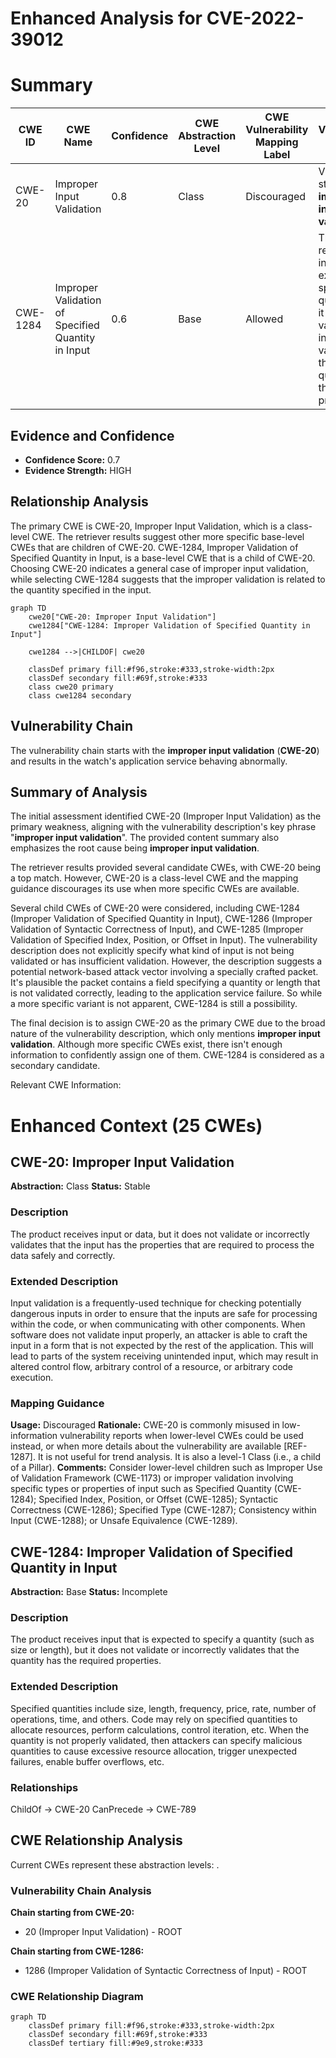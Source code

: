 # Enhanced Analysis for CVE-2022-39012

# Summary

| CWE ID  | CWE Name  | Confidence | CWE Abstraction Level | CWE Vulnerability Mapping Label | CWE-Vulnerability Mapping Notes |
|----------------|---------------------------------------------|-------------------|--------------------------|------------------------------------|-----------------------------------------------------------------|
| CWE-20 | Improper Input Validation  | 0.8 | Class | Discouraged | Vulnerability stems from **improper input validation** |
| CWE-1284 | Improper Validation of Specified Quantity in Input | 0.6 | Base | Allowed | The product receives input that is expected to specify a quantity, but it does not validate or incorrectly validates that the quantity has the required properties. |

## Evidence and Confidence

*   **Confidence Score:** 0.7
*   **Evidence Strength:** HIGH

## Relationship Analysis
The primary CWE is CWE-20, Improper Input Validation, which is a class-level CWE. The retriever results suggest other more specific base-level CWEs that are children of CWE-20. CWE-1284, Improper Validation of Specified Quantity in Input, is a base-level CWE that is a child of CWE-20. Choosing CWE-20 indicates a general case of improper input validation, while selecting CWE-1284 suggests that the improper validation is related to the quantity specified in the input.

```mermaid
graph TD
    cwe20["CWE-20: Improper Input Validation"]
    cwe1284["CWE-1284: Improper Validation of Specified Quantity in Input"]

    cwe1284 -->|CHILDOF| cwe20

    classDef primary fill:#f96,stroke:#333,stroke-width:2px
    classDef secondary fill:#69f,stroke:#333
    class cwe20 primary
    class cwe1284 secondary
```

## Vulnerability Chain
The vulnerability chain starts with the **improper input validation** (**CWE-20**) and results in the watch's application service behaving abnormally.

## Summary of Analysis
The initial assessment identified CWE-20 (Improper Input Validation) as the primary weakness, aligning with the vulnerability description's key phrase "**improper input validation**". The provided content summary also emphasizes the root cause being **improper input validation**.

The retriever results provided several candidate CWEs, with CWE-20 being a top match. However, CWE-20 is a class-level CWE and the mapping guidance discourages its use when more specific CWEs are available.

Several child CWEs of CWE-20 were considered, including CWE-1284 (Improper Validation of Specified Quantity in Input), CWE-1286 (Improper Validation of Syntactic Correctness of Input), and CWE-1285 (Improper Validation of Specified Index, Position, or Offset in Input). The vulnerability description does not explicitly specify what kind of input is not being validated or has insufficient validation. However, the description suggests a potential network-based attack vector involving a specially crafted packet. It's plausible the packet contains a field specifying a quantity or length that is not validated correctly, leading to the application service failure. So while a more specific variant is not apparent, CWE-1284 is still a possibility.

The final decision is to assign CWE-20 as the primary CWE due to the broad nature of the vulnerability description, which only mentions **improper input validation**. Although more specific CWEs exist, there isn't enough information to confidently assign one of them. CWE-1284 is considered as a secondary candidate.

Relevant CWE Information:

# Enhanced Context (25 CWEs)

## CWE-20: Improper Input Validation
**Abstraction:** Class
**Status:** Stable

### Description
The product receives input or data, but it does
        not validate or incorrectly validates that the input has the
        properties that are required to process the data safely and
        correctly.

### Extended Description
Input validation is a frequently-used technique for checking potentially dangerous inputs in order to ensure that the inputs are safe for processing within the code, or when communicating with other components. When software does not validate input properly, an attacker is able to craft the input in a form that is not expected by the rest of the application. This will lead to parts of the system receiving unintended input, which may result in altered control flow, arbitrary control of a resource, or arbitrary code execution.

### Mapping Guidance
**Usage:** Discouraged
**Rationale:** CWE-20 is commonly misused in low-information vulnerability reports when lower-level CWEs could be used instead, or when more details about the vulnerability are available [REF-1287]. It is not useful for trend analysis. It is also a level-1 Class (i.e., a child of a Pillar).
**Comments:** Consider lower-level children such as Improper Use of Validation Framework (CWE-1173) or improper validation involving specific types or properties of input such as Specified Quantity (CWE-1284); Specified Index, Position, or Offset (CWE-1285); Syntactic Correctness (CWE-1286); Specified Type (CWE-1287); Consistency within Input (CWE-1288); or Unsafe Equivalence (CWE-1289).

## CWE-1284: Improper Validation of Specified Quantity in Input
**Abstraction:** Base
**Status:** Incomplete

### Description
The product receives input that is expected to specify a quantity (such as size or length), but it does not validate or incorrectly validates that the quantity has the required properties.

### Extended Description
Specified quantities include size, length, frequency, price, rate, number of operations, time, and others. Code may rely on specified quantities to allocate resources, perform calculations, control iteration, etc. When the quantity is not properly validated, then attackers can specify malicious quantities to cause excessive resource allocation, trigger unexpected failures, enable buffer overflows, etc.
### Relationships
ChildOf -> CWE-20
CanPrecede -> CWE-789


## CWE Relationship Analysis

Current CWEs represent these abstraction levels: .


### Vulnerability Chain Analysis

**Chain starting from CWE-20:**
- 20 (Improper Input Validation) - ROOT


**Chain starting from CWE-1286:**
- 1286 (Improper Validation of Syntactic Correctness of Input) - ROOT



### CWE Relationship Diagram

```mermaid
graph TD
    classDef primary fill:#f96,stroke:#333,stroke-width:2px
    classDef secondary fill:#69f,stroke:#333
    classDef tertiary fill:#9e9,stroke:#333
```